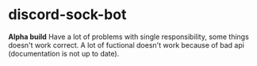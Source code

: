 # discord-sock-bot
**Alpha build**
Have a lot of problems with single responsibility, some things doesn't work correct. 
A lot of fuctional doesn't work because of bad api (documentation is not up to date).
